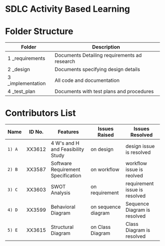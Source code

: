 # SDLC Activity Based Learning

# Folder Structure

Folder |  Description
------------- | -------------
1 _requirements | Documents Detailing requirements ad research
2 _design  | Documents specifying design details
3 _implementation | All code and documentation
4 _test_plan | Documents with test plans and procedures


# Contributors List

Name                     |  ID No.   | Features                         | Issues Raised       | Issues Resolved
-------------------------|-----------|----------------------------------|---------------------|---------------------------------
`1) A`     | XX3612  |4 W's and H and Feasibility Study | on design           | design issue is resolved
`2) B`         | XX3587  |Software Requirement Specification| on workflow         | workflow issue is reolved
`3) C`       | XX3603  |SWOT Analysis                     | on requirement      | requirement issue is resolved
`4) D`| XX3599  |Behavioral Diagram                | on sequence diagram | Sequence Diagram is resolved
`5) E`         | XX3615  |Structural Diagram                | on Class Diagram    | Class Diagram is resolved